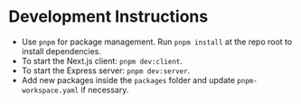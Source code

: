 # Development Instructions

- Use `pnpm` for package management. Run `pnpm install` at the repo root to install dependencies.
- To start the Next.js client: `pnpm dev:client`.
- To start the Express server: `pnpm dev:server`.
- Add new packages inside the `packages` folder and update `pnpm-workspace.yaml` if necessary.
